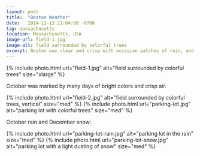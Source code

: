 ```yaml
---
layout: post
title:  "Boston Weather"
date:   2014-12-13 21:04:00 -0700
tag: massachusetts
location: Massachusetts, USA
image-url: field-1.jpg
image-alt: field surrounded by colorful trees
excerpt: Boston was clear and crisp with occasion patches of rain, and then later, there was snow.
---
```

<div class='img-gallery'>
{% include photo.html url="field-1.jpg" alt="field surrounded by colorful trees" size="xlarge" %}
</div>

October was marked by many days of bright colors and crisp air.

<div class='img-gallery'>
{% include photo.html url="field-2.jpg" alt="field surrounded by colorful trees, vertical" size="med" %}
{% include photo.html url="parking-lot.jpg" alt="parking lot with colorful trees" size="med" %}
</div>

October rain and December snow:

<div class='img-gallery'>
{% include photo.html url="parking-lot-rain.jpg" alt="parking lot in the rain" size="med" %}
{% include photo.html url="parking-lot-snow.jpg" alt="parking lot with a light dusting of snow" size="med" %}
</div>
